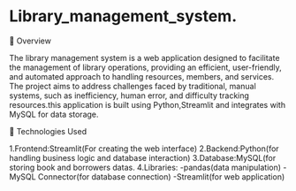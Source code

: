 # Library_management_system.

🔗 Overview

The library management system is a web application designed to facilitate the management of library operations, providing an efficient, user-friendly, and automated approach to handling resources, members, and services. The project aims to address challenges faced by traditional, manual systems, such as inefficiency, human error, and difficulty tracking resources.this application is built using Python,Streamlit and integrates with MySQL for data storage.

🔗 Technologies Used

1.Frontend:Streamlit(For creating the web interface) 
2.Backend:Python(for handling business logic and database interaction) 
3.Database:MySQL(for storing book and borrowers datas. 
4.Libraries: -pandas(data manipulation) -MySQL Connector(for database connection) -Streamlit(for web application)

